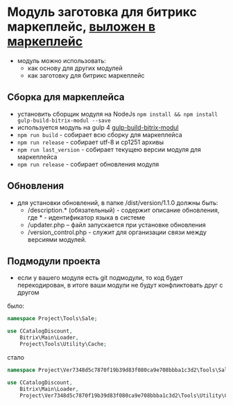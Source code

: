 # Модуль заготовка для битрикс маркеплейс, [выложен в маркеплейс](https://marketplace.1c-bitrix.ru/solutions/jerff.core/)

- модуль можно использовать:
    - как основу для других модулей
    - как заготовку для битрикс маркеплейс

## Сборка для маркеплейса
- установить сборщик модуля на NodeJs `npm install && npm install gulp-build-bitrix-modul --save`
- используется модуль на gulp 4 [gulp-build-bitrix-modul](https://www.npmjs.com/package/gulp-build-bitrix-modul)
- `npm run build` - собирает всю сборку для маркеплейса
- `npm run release` - собирает utf-8 и cp1251 архивы
- `npm run last_version` - собирает текущею версии модуля для маркеплейса
- `npm run release` - собирает обновления модуля

## Обновления
- для установки обновлений, в папке /dist/version/1.1.0 должны быть:
    - /description.* (обязательный) - содержит описание обновления, где * - идентификатор языка в системе
    - /updater.php – файл запускается при установке обновления
    - /version_control.php - служит для организации связи между версиями модулей.

## Подмодули проекта
- если у вашего модуля есть git подмодули, то код будет перекодирован, в итоге ваши модули не будут конфликтовать друг с другом

было:
```php
namespace Project\Tools\Sale;

use CCatalogDiscount,
    Bitrix\Main\Loader,
    Project\Tools\Utility\Cache;
```
стало
```php
namespace Project\Ver7348d5c7870f19b39d83f080ca9e708bbba1c3d2\Tools\Sale;

use CCatalogDiscount,
    Bitrix\Main\Loader,
    Project\Ver7348d5c7870f19b39d83f080ca9e708bbba1c3d2\Tools\Utility\Cache;
```
